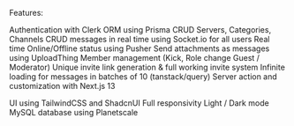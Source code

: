 Features:

Authentication with Clerk
ORM using Prisma
CRUD Servers, Categories, Channels
CRUD messages in real time using Socket.io for all users
Real time Online/Offline status using Pusher
Send attachments as messages using UploadThing
Member management (Kick, Role change Guest / Moderator)
Unique invite link generation & full working invite system
Infinite loading for messages in batches of 10 (tanstack/query)
Server action and customization with Next.js 13

UI using TailwindCSS and ShadcnUI
Full responsivity
Light / Dark mode
MySQL database using Planetscale

